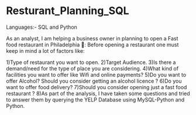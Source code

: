 # Resturant_Planning_SQL

Languages:- SQL and Python

As an analyst, I am helping a business owner in planning to open a Fast food restaurant in Philadelphia 🍟: 
Before opening a restaurant one must keep in mind a lot of factors like:

1)Type of restaurant you want to open.
2)Target Audience.
3)Is there a demand/need for the type of place you are considering.
4)What kind of facilities you want to offer like Wifi and online payments?
5)Do you want to offer Alcohol? Should you consider getting an alcohol licence ?
6)Do you want to offer food delivery?
7)Should you consider opening just a fast food restaurant ?
8)As part of the analysis, I have taken some questions and tried to answer them by querying the YELP Database using MySQL-Python and Python.

